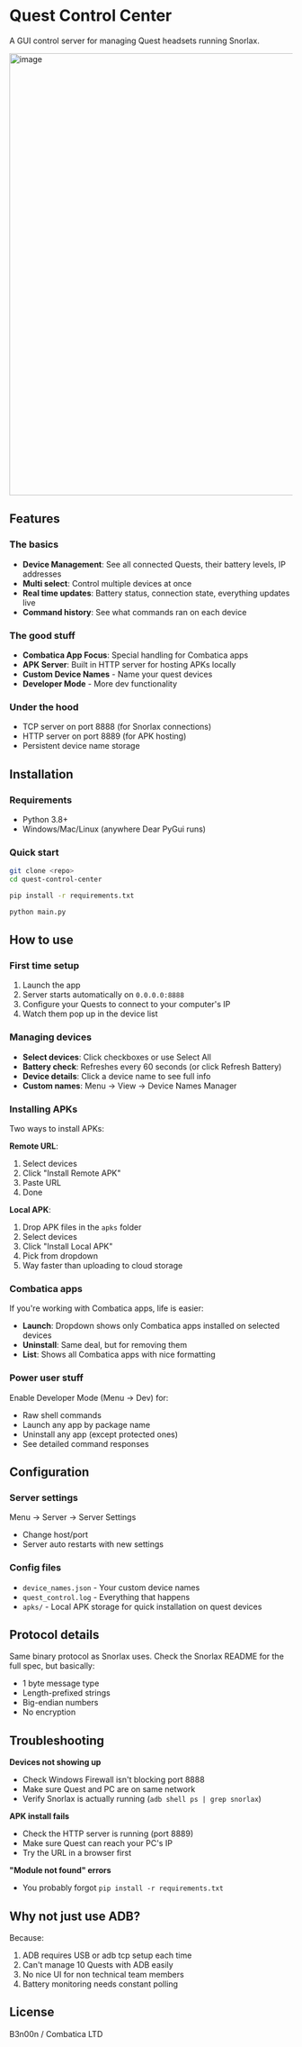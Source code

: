 # Quest Control Center

A GUI control server for managing Quest headsets running Snorlax.

<img width="1381" height="785" alt="image" src="https://github.com/user-attachments/assets/c6b34f81-6303-4b63-b97b-2fe039a1c9b3" />

## Features

### The basics
- **Device Management**: See all connected Quests, their battery levels, IP addresses
- **Multi select**: Control multiple devices at once
- **Real time updates**: Battery status, connection state, everything updates live
- **Command history**: See what commands ran on each device

### The good stuff
- **Combatica App Focus**: Special handling for Combatica apps
- **APK Server**: Built in HTTP server for hosting APKs locally
- **Custom Device Names** - Name your quest devices
- **Developer Mode** - More dev functionality

### Under the hood
- TCP server on port 8888 (for Snorlax connections)
- HTTP server on port 8889 (for APK hosting)
- Persistent device name storage

## Installation

### Requirements
- Python 3.8+
- Windows/Mac/Linux (anywhere Dear PyGui runs)

### Quick start
```bash
git clone <repo>
cd quest-control-center

pip install -r requirements.txt

python main.py
```

## How to use

### First time setup
1. Launch the app
2. Server starts automatically on `0.0.0.0:8888`
3. Configure your Quests to connect to your computer's IP
4. Watch them pop up in the device list

### Managing devices
- **Select devices**: Click checkboxes or use Select All
- **Battery check**: Refreshes every 60 seconds (or click Refresh Battery)
- **Device details**: Click a device name to see full info
- **Custom names**: Menu → View → Device Names Manager

### Installing APKs
Two ways to install APKs:

**Remote URL**:
1. Select devices
2. Click "Install Remote APK"
3. Paste URL
4. Done

**Local APK**:
1. Drop APK files in the `apks` folder
2. Select devices
3. Click "Install Local APK"
4. Pick from dropdown
5. Way faster than uploading to cloud storage

### Combatica apps
If you're working with Combatica apps, life is easier:
- **Launch**: Dropdown shows only Combatica apps installed on selected devices
- **Uninstall**: Same deal, but for removing them
- **List**: Shows all Combatica apps with nice formatting

### Power user stuff
Enable Developer Mode (Menu → Dev) for:
- Raw shell commands
- Launch any app by package name
- Uninstall any app (except protected ones)
- See detailed command responses

## Configuration

### Server settings
Menu → Server → Server Settings
- Change host/port
- Server auto restarts with new settings

### Config files
- `device_names.json` - Your custom device names
- `quest_control.log` - Everything that happens
- `apks/` - Local APK storage for quick installation on quest devices

## Protocol details

Same binary protocol as Snorlax uses. Check the Snorlax README for the full spec, but basically:
- 1 byte message type
- Length-prefixed strings
- Big-endian numbers
- No encryption

## Troubleshooting

**Devices not showing up**
- Check Windows Firewall isn't blocking port 8888
- Make sure Quest and PC are on same network
- Verify Snorlax is actually running (`adb shell ps | grep snorlax`)

**APK install fails**
- Check the HTTP server is running (port 8889)
- Make sure Quest can reach your PC's IP
- Try the URL in a browser first

**"Module not found" errors**
- You probably forgot `pip install -r requirements.txt`

## Why not just use ADB?

Because:
1. ADB requires USB or adb tcp setup each time
2. Can't manage 10 Quests with ADB easily  
3. No nice UI for non technical team members
4. Battery monitoring needs constant polling

## License

B3n00n / Combatica LTD
